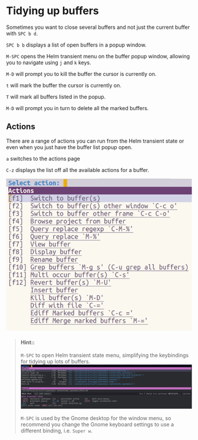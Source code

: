 # Tidying up buffers

Sometimes you want to close several buffers and not just the current buffer with `SPC b d`.

`SPC b b` displays a list of open buffers in a popup window.

`M-SPC` opens the Helm transient menu on the buffer popup window, allowing you to navigate using `j` and `k` keys.

`M-D` will prompt you to kill the buffer the cursor is currently on.

`t` will mark the buffer the cursor is currently on.

`T` will mark all buffers listed in the popup.

`M-D` will prompt you in turn to delete all the marked buffers.


## Actions

There are a range of actions you can run from the Helm transient state or even when you just have the buffer list popup open.

`a` switches to the actions page

`C-z` displays the list off all the available actions for a buffer.

[![Spacemacs Buffers - Helm Actions](/images/spacemacs-buffers-helm-actions.png)](/images/spacemacs-buffers-helm-actions.png)


> #### Hint::
> `M-SPC` to open Helm transient state menu, simplifying the keybindings for tidying up lots of buffers.
[![Spacemacs - Helm Transient State menu](/images/spacemacs-helm-transient-state-menu.png)](/images/spacemacs-helm-transient-state-menu.png)
>
> `M-SPC` is used by the Gnome desktop for the window menu, so recommend you change the Gnome keyboard settings to use a different binding, i.e. `Super w`.
